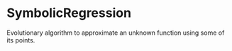 # SymbolicRegression
Evolutionary algorithm to approximate an unknown function using some of its points.
